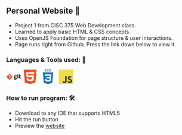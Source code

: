 ## Personal Website :man:
- Project 1 from CISC 375 Web Development class.
- Learned to apply basic HTML & CSS concepts.
- Uses OpenJS Foundation for page structure & user interactions.
- Page runs right from Github. Press the link down below to view it.
### Languages & Tools used: 🧰
<div>
  <img src="https://github.com/devicons/devicon/blob/master/icons/git/git-original-wordmark.svg" title="Git" **alt="Git" width="40" height="40"/>
  <img src="https://github.com/devicons/devicon/blob/master/icons/html5/html5-original.svg" title="HTML5" alt="HTML" width="40" height="40"/>&nbsp;
  <img src="https://github.com/devicons/devicon/blob/master/icons/css3/css3-plain-wordmark.svg"  title="CSS3" alt="CSS" width="40" height="40"/>&nbsp;
  <img src="https://github.com/devicons/devicon/blob/master/icons/javascript/javascript-original.svg" title="JavaScript" alt="JavaScript" width="40" height="40"/>&nbsp;
</div>

### How to run program: 🛠️
- Download to any IDE that supports HTML5
- Hit the run button
- Preview the [website](https://phan6369.github.io/)
